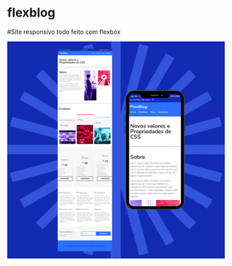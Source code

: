 # flexblog

#Site responsivo todo feito com flexbox

![alt text](https://github.com/karensantana278/flexblog/blob/master/flexblog.png)
